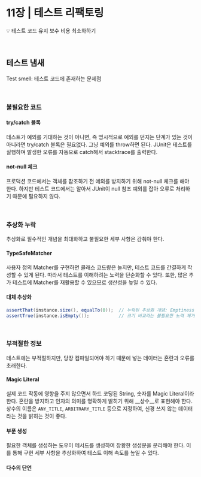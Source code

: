 # 11장 | 테스트 리팩토링

💡 테스트 코드 유지 보수 비용 최소화하기

<br>

## 테스트 냄새
Test smell: 테스트 코드에 존재하는 문제점

<br>

### 불필요한 코드

#### __try/catch__ 블록

테스트가 예외를 기대하는 것이 아니면, 즉 명시적으로 예외를 던지는 단계가 있는 것이 아니라면 try/catch 블록은 필요없다. 그냥 예외를 throw하면 된다. JUnit은 테스트를 실행하며 발생한 오류를 자동으로 catch해서 stacktrace를 출력한다.

#### __not-null__ 체크

프로덕션 코드에서는 객체를 참조하기 전 예외를 방지하기 위해 not-null 체크를 해야 한다. 하지만 테스트 코드에서는 알아서 JUnit이 null 참조 예외를 잡아 오류로 처리하기 때문에 필요하지 않다.

<br>

### 추상화 누락

추상화로 필수적인 개념을 최대화하고 불필요한 세부 사항은 감춰야 한다.

#### __TypeSafeMatcher__

사용자 정의 Matcher를 구현하면 클래스 코드량은 늘지만, 테스트 코드를 간결하게 작성할 수 있게 된다. 따라서 테스트를 이해하려는 노력을 단순화할 수 있다. 또한, 많은 추가 테스트에 Matcher를 재활용할 수 있으므로 생산성을 높일 수 있다.

#### 대체 추상화

```java
assertThat(instance.size(), equalTo(0));  // 누락된 추상화 개념: Emptiness
assertTrue(instance.isEmpty());           // 크기 비교라는 불필요한 노력 제거
```
<br>

### 부적절한 정보

테스트에는 부적절하지만, 당장 컴파일되어야 하기 때문에 넣는 데이터는 혼란과 오류를 초래한다.

#### Magic Literal

실제 코드 작동에 영향을 주지 않으면서 하드 코딩된 String, 숫자를 Magic Literal이라 한다. 혼란을 방지하고 인자의 의미를 명확하게 밝히기 위해 __상수__로 표현해야 한다. 상수의 이름은 `ANY_TITLE`, `ARBITRARY_TITLE` 등으로 지정하여, 신경 쓰지 않는 데이터라는 것을 밝히는 것이 좋다.

#### 부푼 생성

필요한 객체를 생성하는 도우미 메서드를 생성하여 장황한 생성문을 분리해야 한다. 이를 통해 구현 세부 사항을 추상화하여 테스트 이해 속도를 높일 수 있다.

#### 다수의 단언

